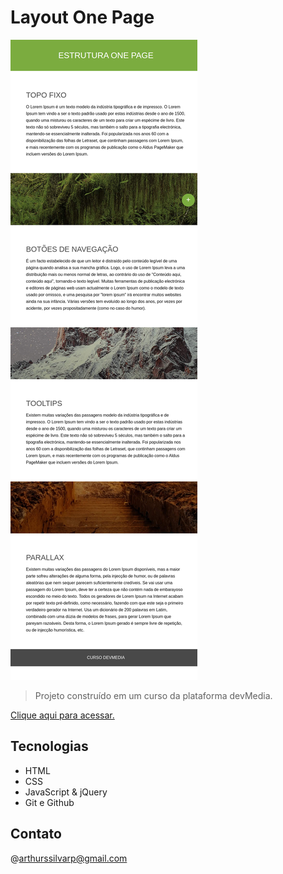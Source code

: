 # Layout One Page 

![preview](preview.png)

> Projeto construído em um curso da plataforma devMedia.

[Clique aqui para acessar.](https://landing-page-sand-nu.vercel.app/)

## Tecnologias

- HTML
- CSS 
- JavaScript & jQuery
- Git e Github

## Contato

@arthurssilvarp@gmail.com
